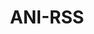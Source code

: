 ---
# https://vitepress.dev/reference/default-theme-home-page
layout: home

title: ANI-RSS
titleTemplate: 自动追番 自动订阅下载蜜柑RSS动漫

hero:
  name: ANI-RSS
  text: 自动追番 自动订阅下载蜜柑RSS动漫
  actions:
    - theme: brand 
      text: 快速开始
      link: /START
    - theme: alt
      text: 使用文档
      link: /DOCS
---
